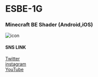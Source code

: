 # ESBE-1G
### Minecraft BE Shader (Android,iOS)
![icon](https://github.com/NARI0978/ESBE-1G/blob/master/16/ESBE%201Gv16.0/pack_icon.png)
#### SNS LINK
[Twitter](https://twitter.com/channel_nari)<br>
[instagram](https://www.instagram.com/channel_nari)<br>
[YouTube](https://www.youtube.com/channel/UCr0-2qXUZqqx2xKezrgwdbw?view_as=subscriber)


